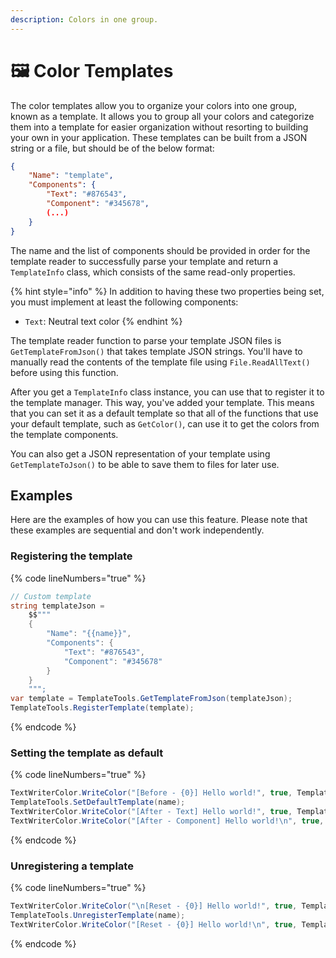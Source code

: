 ```yaml
---
description: Colors in one group.
---
```


# 🖼️ Color Templates

The color templates allow you to organize your colors into one group, known as a template. It allows you to group all your colors and categorize them into a template for easier organization without resorting to building your own in your application. These templates can be built from a JSON string or a file, but should be of the below format:

```json
{
    "Name": "template",
    "Components": {
        "Text": "#876543",
        "Component": "#345678",
        (...)
    }
}
```

The name and the list of components should be provided in order for the template reader to successfully parse your template and return a `TemplateInfo` class, which consists of the same read-only properties.

{% hint style="info" %}
In addition to having these two properties being set, you must implement at least the following components:

* `Text`: Neutral text color
{% endhint %}

The template reader function to parse your template JSON files is `GetTemplateFromJson()` that takes template JSON strings. You'll have to manually read the contents of the template file using `File.ReadAllText()` before using this function.

After you get a `TemplateInfo` class instance, you can use that to register it to the template manager. This way, you've added your template. This means that you can set it as a default template so that all of the functions that use your default template, such as `GetColor()`, can use it to get the colors from the template components.

You can also get a JSON representation of your template using `GetTemplateToJson()` to be able to save them to files for later use.

## Examples

Here are the examples of how you can use this feature. Please note that these examples are sequential and don't work independently.

### Registering the template

{% code lineNumbers="true" %}
```csharp
// Custom template
string templateJson =
    $$"""
    {
        "Name": "{{name}}",
        "Components": {
            "Text": "#876543",
            "Component": "#345678"
        }
    }
    """;
var template = TemplateTools.GetTemplateFromJson(templateJson);
TemplateTools.RegisterTemplate(template);
```
{% endcode %}

### Setting the template as default

{% code lineNumbers="true" %}
```csharp
TextWriterColor.WriteColor("[Before - {0}] Hello world!", true, TemplateTools.GetColor(PredefinedComponentType.Text), TemplateTools.Exists(name));
TemplateTools.SetDefaultTemplate(name);
TextWriterColor.WriteColor("[After - Text] Hello world!", true, TemplateTools.GetColor(PredefinedComponentType.Text));
TextWriterColor.WriteColor("[After - Component] Hello world!\n", true, TemplateTools.GetColor("Component"));
```
{% endcode %}

### Unregistering a template

{% code lineNumbers="true" %}
```csharp
TextWriterColor.WriteColor("\n[Reset - {0}] Hello world!", true, TemplateTools.GetColor(PredefinedComponentType.Text), TemplateTools.Exists(name));
TemplateTools.UnregisterTemplate(name);
TextWriterColor.WriteColor("[Reset - {0}] Hello world!\n", true, TemplateTools.GetColor(PredefinedComponentType.Text), TemplateTools.Exists(name));
```
{% endcode %}
